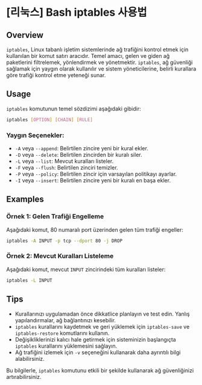 # [리눅스] Bash iptables 사용법

## Overview
`iptables`, Linux tabanlı işletim sistemlerinde ağ trafiğini kontrol etmek için kullanılan bir komut satırı aracıdır. Temel amacı, gelen ve giden ağ paketlerini filtrelemek, yönlendirmek ve yönetmektir. `iptables`, ağ güvenliği sağlamak için yaygın olarak kullanılır ve sistem yöneticilerine, belirli kurallara göre trafiği kontrol etme yeteneği sunar.

## Usage
`iptables` komutunun temel sözdizimi aşağıdaki gibidir:

```bash
iptables [OPTION] [CHAIN] [RULE]
```

### Yaygın Seçenekler:
- `-A` veya `--append`: Belirtilen zincire yeni bir kural ekler.
- `-D` veya `--delete`: Belirtilen zincirden bir kuralı siler.
- `-L` veya `--list`: Mevcut kuralları listeler.
- `-F` veya `--flush`: Belirtilen zinciri temizler.
- `-P` veya `--policy`: Belirtilen zincir için varsayılan politikayı ayarlar.
- `-I` veya `--insert`: Belirtilen zincire yeni bir kuralı en başa ekler.

## Examples
### Örnek 1: Gelen Trafiği Engelleme
Aşağıdaki komut, 80 numaralı port üzerinden gelen tüm trafiği engeller:

```bash
iptables -A INPUT -p tcp --dport 80 -j DROP
```

### Örnek 2: Mevcut Kuralları Listeleme
Aşağıdaki komut, mevcut `INPUT` zincirindeki tüm kuralları listeler:

```bash
iptables -L INPUT
```

## Tips
- Kurallarınızı uygulamadan önce dikkatlice planlayın ve test edin. Yanlış yapılandırmalar, ağ bağlantınızı kesebilir.
- `iptables` kurallarını kaydetmek ve geri yüklemek için `iptables-save` ve `iptables-restore` komutlarını kullanın.
- Değişikliklerinizi kalıcı hale getirmek için sisteminizin başlangıçta `iptables` kurallarını yüklemesini sağlayın.
- Ağ trafiğini izlemek için `-v` seçeneğini kullanarak daha ayrıntılı bilgi alabilirsiniz.

Bu bilgilerle, `iptables` komutunu etkili bir şekilde kullanarak ağ güvenliğinizi artırabilirsiniz.